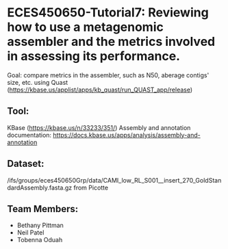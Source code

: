 # ECES450650-Tutorial7: Reviewing how to use a metagenomic assembler and the metrics involved in assessing its performance. 
Goal: compare metrics in the assembler, such as N50, aberage contigs' size, etc. using Quast (https://kbase.us/applist/apps/kb_quast/run_QUAST_app/release)

## Tool: 
KBase (https://kbase.us/n/33233/351/)
Assembly and annotation documentation: https://docs.kbase.us/apps/analysis/assembly-and-annotation

## Dataset: 
/ifs/groups/eces450650Grp/data/CAMI_low_RL_S001__insert_270_GoldStandardAssembly.fasta.gz from Picotte

## Team Members:
* Bethany Pittman
* Neil Patel
* Tobenna Oduah

